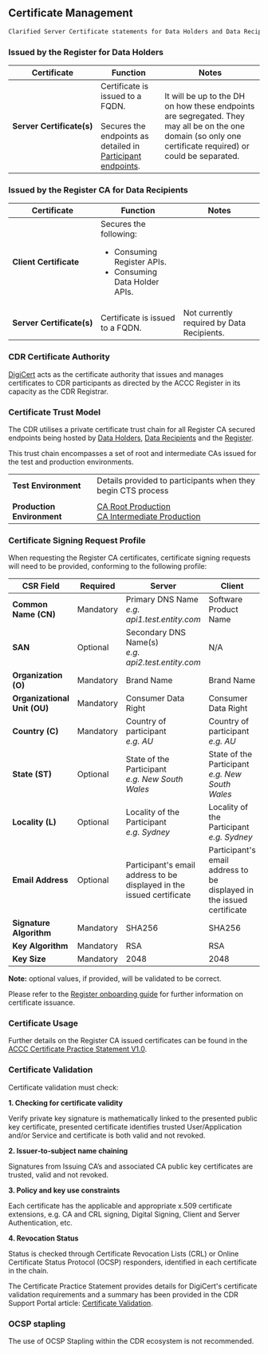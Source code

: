 
## Certificate Management

```diff
Clarified Server Certificate statements for Data Holders and Data Recipients and referred to Participant endpoints detail
```

### Issued by the Register for Data Holders
Certificate | Function | Notes
-----------|------------------------------------------|------------------------------
| <span style="white-space: nowrap;">**Server Certificate(s)**</span> | Certificate is issued to a FQDN.<br><br>Secures the endpoints as detailed in [Participant endpoints](#participant-endpoints). | It will be up to the DH on how these endpoints are segregated. They may all be on the one domain (so only one certificate required) or could be separated.

### Issued by the Register CA for Data Recipients



Certificate | Function | Notes
-----------|------------------------------------------|------------------------------
| **Client Certificate** | Secures the following:<ul><li>Consuming Register APIs.</li><li>Consuming Data Holder APIs.</li></ul>
| <span style="white-space: nowrap;">**Server Certificate(s)**</span> | Certificate is issued to a FQDN. | Not currently required by Data Recipients.

### CDR Certificate Authority
[DigiCert](https://www.digicert.com) acts as the certificate authority that issues and manages certificates to CDR participants as directed by the ACCC Register in its capacity as the CDR Registrar.


### Certificate Trust Model



The CDR utilises a private certificate trust chain for all Register CA secured endpoints being hosted by [Data Holders](#participant-endpoints), [Data Recipients](#participant-endpoints) and the [Register](#register-apis).

This trust chain encompasses a set of root and intermediate CAs issued for the test and production environments.

|||
|---|---|
|**Test Environment**| Details provided to participants when they begin CTS process |
||
|**Production Environment**|[CA Root Production](includes/register/certificates/production/ca_root_prod.cer)</br>[CA Intermediate Production](includes/register/certificates/production/ca_intermediate_prod.cer)|



### Certificate Signing Request Profile
When requesting the Register CA certificates, certificate signing requests will need to be provided, conforming to the following profile:

CSR Field | Required | Server | Client
-----------|----------|----------|----------
|**Common Name (CN)**| Mandatory | Primary DNS Name</br>*e.g. api1.test.entity.com* | Software Product Name
|**SAN**| Optional | Secondary DNS Name(s) </br>*e.g. api2.test.entity.com* | N/A
|**Organization (O)**| Mandatory| Brand Name | Brand Name
|**Organizational Unit (OU)**| Mandatory| Consumer Data Right | Consumer Data Right
|**Country (C)**| Mandatory | Country of participant</br>*e.g. AU* | Country of participant</br>*e.g. AU*
|**State (ST)**| Optional | State of the Participant</br>*e.g. New South Wales* | State of the Participant</br>*e.g. New South Wales*
|**Locality (L)**| Optional | Locality of the Participant</br>*e.g. Sydney* | Locality of the Participant</br>*e.g. Sydney*
|**Email Address**| Optional | Participant's email address to be</br> displayed in the issued certificate | Participant's email address to be</br> displayed in the issued certificate
|**Signature Algorithm**| Mandatory | SHA256 | SHA256
|**Key Algorithm**| Mandatory | RSA | RSA
|**Key Size**| Mandatory | 2048 | 2048

**Note:** optional values, if provided, will be validated to be correct.

Please refer to the [Register onboarding guide](https://www.accc.gov.au/focus-areas/consumer-data-right-cdr-0/on-boarding-guide) for further information on certificate issuance.

### Certificate Usage
Further details on the Register CA issued certificates can be found in the [ACCC Certificate Practice Statement V1.0](https://www.cdr.gov.au/sites/default/files/2020-12/CDR%20-%20ACCC%20Certification%20practice%20statement.pdf).

### Certificate Validation
Certificate validation must check:

**1. Checking for certificate validity**

Verify private key signature is mathematically linked to the presented public key certificate, presented certificate identifies trusted User/Application and/or Service and certificate is both valid and not revoked.

**2. Issuer‐to‐subject name chaining**

Signatures from Issuing CA’s and associated CA public key certificates are trusted, valid and not revoked.

**3. Policy and key use constraints**

Each certificate has the applicable and appropriate x.509 certificate extensions, e.g. CA and CRL signing, Digital Signing, Client and Server Authentication, etc.

**4. Revocation Status**

Status is checked through Certificate Revocation Lists (CRL) or Online Certificate Status Protocol (OCSP) responders, identified in each certificate in the chain.

The Certificate Practice Statement provides details for DigiCert's certificate validation requirements and a summary has been provided in the CDR Support Portal article: [Certificate Validation](https://cdr-support.zendesk.com/hc/en-us/articles/900005826963-Certificate-Validation).

### OCSP stapling
The use of OCSP Stapling within the CDR ecosystem is not recommended.
